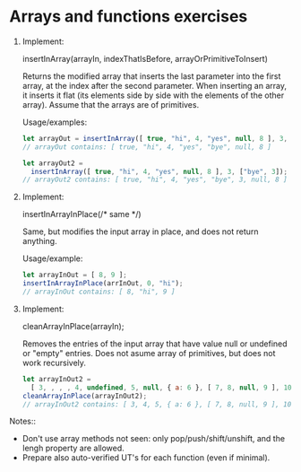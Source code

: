 # Arrays and functions exercises

1. Implement:

   insertInArray(arrayIn, indexThatIsBefore, arrayOrPrimitiveToInsert)

   Returns the modified array that inserts the last parameter into the first
   array, at the index after the second parameter. When inserting an array,
   it inserts it flat (its elements side by side with the elements of the
   other array).
   Assume that the arrays are of primitives.

   Usage/examples:

   ```js
   let arrayOut = insertInArray([ true, "hi", 4, "yes", null, 8 ], 3, "bye");
   // arrayOut contains: [ true, "hi", 4, "yes", "bye", null, 8 ]

   let arrayOut2 =
     insertInArray([ true, "hi", 4, "yes", null, 8 ], 3, ["bye", 3]);
   // arrayOut2 contains: [ true, "hi", 4, "yes", "bye", 3, null, 8 ]
   ```

2. Implement:

   insertInArrayInPlace(/* same */)

   Same, but modifies the input array in place, and does not return anything.

   Usage/example:

   ```js
   let arrayInOut = [ 8, 9 ];
   insertInArrayInPlace(arrInOut, 0, "hi");
   // arrayInOut contains: [ 8, "hi", 9 ]
   ```

3. Implement:

   cleanArrayInPlace(arrayIn);

   Removes the entries of the input array that have value null or undefined
   or "empty" entries.
   Does not asume array of primitives, but does not work recursively.

   ```js
   let arrayInOut2 =
     [ 3, , , , 4, undefined, 5, null, { a: 6 }, [ 7, 8, null, 9 ], 10 ];
   cleanArrayInPlace(arrayInOut2);
   // arrayInOut2 contains: [ 3, 4, 5, { a: 6 }, [ 7, 8, null, 9 ], 10 ]

Notes::
- Don't use array methods not seen: only pop/push/shift/unshift, and the
  lengh property are allowed.
- Prepare also auto-verified UT's for each function (even if minimal).

